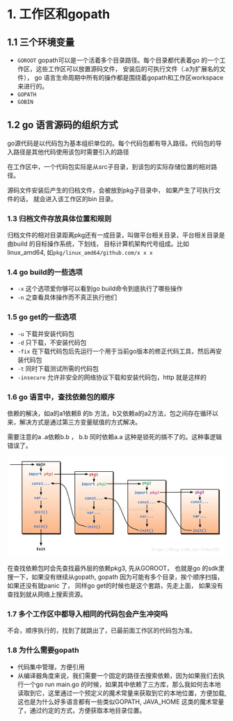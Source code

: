 # 1. 工作区和gopath





## 1.1 三个环境变量

* `GOROOT`  gopath可以是一个活着多个目录路径。每个目录都代表着go 的一个工作区，这些工作区可以放置源码文件， 安装后的可执行文件（.a为扩展名的文件）， go 语言生命周期中所有的操作都是围绕着gopath和工作区workspace来进行的。
* `GOPATH`
* `GOBIN`



## 1.2 go 语言源码的组织方式



go源代码是以代码包为基本组织单位的。每个代码包都有导入路径。代码包的导入路径是其他代码使用该包时需要引入的路径

在工作区中，一个代码包实际是从src子目录，到该包的实际存储位置的相对路径。

源码文件安装后产生的归档文件，会被放到pkg子目录中， 如果产生了可执行文件的话， 就会进入该工作区的bin 目录。



### 1.3 归档文件存放具体位置和规则

归档文件的相对目录距离pkg还有一成目录，叫做平台相关目录，平台相关目录是由build 的目标操作系统，下划线， 目标计算机架构代号组成。比如linux_amd64, 如`pkg/linux_amd64/github.com/x x x`





### 1.4 go build的一些选项

* `-x` 这个选项爱你够可以看到go build命令到底执行了哪些操作
* `-n` 之查看具体操作而不真正执行他们





### 1.5 go get的一些选项

* `-u` 下载并安装代码包
* `-d`  只下载，不安装代码包
* `-fix` 在下载代码包后先运行一个用于当前go版本的修正代码工具，然后再安装代码包
* `-t` 同时下载测试所需的代码包
* `-insecure` 允许非安全的网络协议下载和安装代码包，http 就是这样的



### 1.6 go 语言中，查找依赖包的顺序

依赖的解决，如a的a1依赖B 的b 方法，b又依赖a的a2方法，包之间存在循环以来，解决方式是通过第三方变量赋值的方式解决。

需要注意的a .a依赖b.b ， b.b  同时依赖a.a 这种是锁死的搞不了的。这种事逻辑错误了。



![image-20220808170124761](../img/image-20220808170124761.png)


在查找依赖包时会先查找最外层的依赖pkg3,  先从GOROOT， 也就是go 的sdk里搜一下，如果没有继续从gopath, gopath 因为可能有多个目录，挨个顺序扫描， 如果还没有就panic 了， 同样go  get的时候也是这个套路，先走上面， 如果没有查找到就从网络上搜索资源。

 



### 1.7 多个工作区中都导入相同的代码包会产生冲突吗

不会，顺序执行的，找到了就跳出了，已最前面工作区的代码包为准。



### 1.8 为什么需要gopath

* 代码集中管理，方便引用
* 从编译器角度来说，我们需要一个固定的路径去搜索依赖，因为如果我们去执行一个go run main.go 的时候，如果其中依赖了三方库，那么我如何去本地读取到它，这里通过一个预定义的魔术常量来获取到它的本地位置，方便加载,这也是为什么好多语言都有一些类似GOPATH, JAVA_HOME 这类的魔术常量了，通过约定的方式，方便获取本地目录位置。







